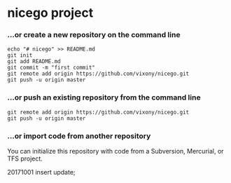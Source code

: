 # nicego project

### …or create a new repository on the command line

```
echo "# nicego" >> README.md
git init
git add README.md
git commit -m "first commit"
git remote add origin https://github.com/vixony/nicego.git
git push -u origin master
```

### …or push an existing repository from the command line

```
git remote add origin https://github.com/vixony/nicego.git
git push -u origin master
```

### …or import code from another repository

You can initialize this repository with code from a Subversion, Mercurial, or TFS project.


20171001 insert update;
